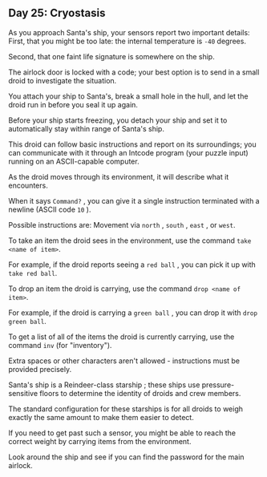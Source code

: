 ## Day 25: Cryostasis

 As you approach Santa's ship, your sensors report two important details: First, that you might be too late: the internal temperature is ` -40 ` degrees.

Second, that one faint life signature is somewhere on the ship.

The airlock door is locked with a code; your best option is to send in a small droid to investigate the situation.

You attach your ship to Santa's, break a small hole in the hull, and let the droid run in before you seal it up again.

Before your ship starts freezing, you detach your ship and set it to automatically stay within range of Santa's ship.

This droid can follow basic instructions and report on its surroundings; you can communicate with it through an Intcode program (your puzzle input) running on an ASCII-capable computer.

As the droid moves through its environment, it will describe what it encounters.

When it says ` Command? ` , you can give it a single instruction terminated with a newline (ASCII code ` 10 ` ).

Possible instructions are: Movement via ` north ` , ` south ` , ` east ` , or ` west `.

To take an item the droid sees in the environment, use the command ` take <name of item> `.

For example, if the droid reports seeing a ` red ball ` , you can pick it up with ` take red ball `.

To drop an item the droid is carrying, use the command ` drop <name of item> `.

For example, if the droid is carrying a ` green ball ` , you can drop it with ` drop green ball `.

To get a list of all of the items the droid is currently carrying, use the command ` inv ` (for "inventory").

Extra spaces or other characters aren't allowed - instructions must be provided precisely.

Santa's ship is a Reindeer-class starship ; these ships use pressure-sensitive floors to determine the identity of droids and crew members.

The standard configuration for these starships is for all droids to weigh exactly the same amount to make them easier to detect.

If you need to get past such a sensor, you might be able to reach the correct weight by carrying items from the environment.

Look around the ship and see if you can find the password for the main airlock. 

